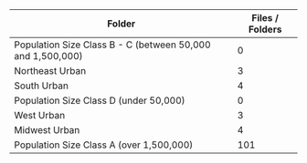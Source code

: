 | Folder                                                     |   Files / Folders |
|------------------------------------------------------------|-------------------|
| Population Size Class B - C (between 50,000 and 1,500,000) |                 0 |
| Northeast Urban                                            |                 3 |
| South Urban                                                |                 4 |
| Population Size Class D (under 50,000)                     |                 0 |
| West Urban                                                 |                 3 |
| Midwest Urban                                              |                 4 |
| Population Size Class A (over 1,500,000)                   |               101 |